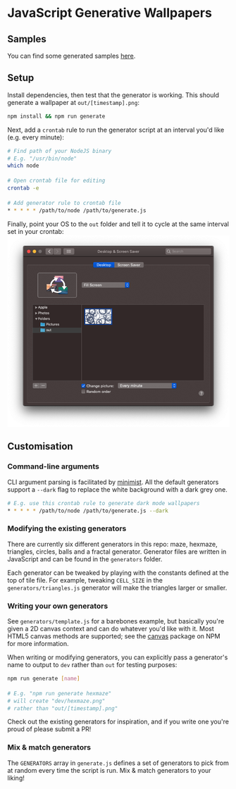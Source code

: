 # JavaScript Generative Wallpapers

## Samples
You can find some generated samples [here](samples).

## Setup
Install dependencies, then test that the generator is working. This should generate a wallpaper at `out/[timestamp].png`:
```sh
npm install && npm run generate
```

Next, add a `crontab` rule to run the generator script at an interval you'd like (e.g. every minute):
```sh
# Find path of your NodeJS binary
# E.g. "/usr/bin/node"
which node

# Open crontab file for editing
crontab -e

# Add generator rule to crontab file
* * * * * /path/to/node /path/to/generate.js
```

Finally, point your OS to the `out` folder and tell it to cycle at the same interval set in your crontab:
![macOS Desktop & Screen Saver preferences](docs/settings.png)

## Customisation

### Command-line arguments
CLI argument parsing is facilitated by [minimist](https://www.npmjs.com/package/minimist). All the default generators support a `--dark` flag to replace the white background with a dark grey one.
```sh
# E.g. use this crontab rule to generate dark mode wallpapers
* * * * * /path/to/node /path/to/generate.js --dark
```

### Modifying the existing generators
There are currently six different generators in this repo: maze, hexmaze, triangles, circles, balls and a fractal generator. Generator files are written in JavaScript and can be found in the `generators` folder.

Each generator can be tweaked by playing with the constants defined at the top of tile file. For example, tweaking `CELL_SIZE` in the `generators/triangles.js` generator will make the triangles larger or smaller.

### Writing your own generators
See `generators/template.js` for a barebones example, but basically you're given a 2D canvas context and can do whatever you'd like with it. Most HTML5 canvas methods are supported; see the [canvas](https://www.npmjs.com/package/canvas) package on NPM for more information.

When writing or modifying generators, you can explicitly pass a generator's name to output to `dev` rather than `out` for testing purposes:
```sh
npm run generate [name]

# E.g. "npm run generate hexmaze"
# will create "dev/hexmaze.png"
# rather than "out/[timestamp].png"
```

Check out the existing generators for inspiration, and if you write one you're proud of please submit a PR!

### Mix & match generators
The `GENERATORS` array in `generate.js` defines a set of generators to pick from at random every time the script is run. Mix & match generators to your liking!
